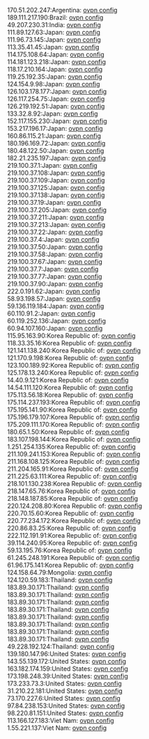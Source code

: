 170.51.202.247:Argentina: [ovpn config](vpn/170_51_202_247.ovpn)  
189.111.217.190:Brazil: [ovpn config](vpn/189_111_217_190.ovpn)  
49.207.230.31:India: [ovpn config](vpn/49_207_230_31.ovpn)  
111.89.127.63:Japan: [ovpn config](vpn/111_89_127_63.ovpn)  
111.96.73.145:Japan: [ovpn config](vpn/111_96_73_145.ovpn)  
113.35.41.45:Japan: [ovpn config](vpn/113_35_41_45.ovpn)  
114.175.108.64:Japan: [ovpn config](vpn/114_175_108_64.ovpn)  
114.181.123.218:Japan: [ovpn config](vpn/114_181_123_218.ovpn)  
118.17.210.164:Japan: [ovpn config](vpn/118_17_210_164.ovpn)  
119.25.192.35:Japan: [ovpn config](vpn/119_25_192_35.ovpn)  
124.154.9.98:Japan: [ovpn config](vpn/124_154_9_98.ovpn)  
126.103.178.177:Japan: [ovpn config](vpn/126_103_178_177.ovpn)  
126.117.254.75:Japan: [ovpn config](vpn/126_117_254_75.ovpn)  
126.219.192.51:Japan: [ovpn config](vpn/126_219_192_51.ovpn)  
133.32.8.92:Japan: [ovpn config](vpn/133_32_8_92.ovpn)  
152.117.155.230:Japan: [ovpn config](vpn/152_117_155_230.ovpn)  
153.217.196.17:Japan: [ovpn config](vpn/153_217_196_17.ovpn)  
160.86.115.21:Japan: [ovpn config](vpn/160_86_115_21.ovpn)  
180.196.169.72:Japan: [ovpn config](vpn/180_196_169_72.ovpn)  
180.48.122.50:Japan: [ovpn config](vpn/180_48_122_50.ovpn)  
182.21.235.197:Japan: [ovpn config](vpn/182_21_235_197.ovpn)  
219.100.37.1:Japan: [ovpn config](vpn/219_100_37_1.ovpn)  
219.100.37.108:Japan: [ovpn config](vpn/219_100_37_108.ovpn)  
219.100.37.109:Japan: [ovpn config](vpn/219_100_37_109.ovpn)  
219.100.37.125:Japan: [ovpn config](vpn/219_100_37_125.ovpn)  
219.100.37.138:Japan: [ovpn config](vpn/219_100_37_138.ovpn)  
219.100.37.19:Japan: [ovpn config](vpn/219_100_37_19.ovpn)  
219.100.37.205:Japan: [ovpn config](vpn/219_100_37_205.ovpn)  
219.100.37.211:Japan: [ovpn config](vpn/219_100_37_211.ovpn)  
219.100.37.213:Japan: [ovpn config](vpn/219_100_37_213.ovpn)  
219.100.37.22:Japan: [ovpn config](vpn/219_100_37_22.ovpn)  
219.100.37.4:Japan: [ovpn config](vpn/219_100_37_4.ovpn)  
219.100.37.50:Japan: [ovpn config](vpn/219_100_37_50.ovpn)  
219.100.37.58:Japan: [ovpn config](vpn/219_100_37_58.ovpn)  
219.100.37.67:Japan: [ovpn config](vpn/219_100_37_67.ovpn)  
219.100.37.7:Japan: [ovpn config](vpn/219_100_37_7.ovpn)  
219.100.37.77:Japan: [ovpn config](vpn/219_100_37_77.ovpn)  
219.100.37.90:Japan: [ovpn config](vpn/219_100_37_90.ovpn)  
222.0.191.62:Japan: [ovpn config](vpn/222_0_191_62.ovpn)  
58.93.198.57:Japan: [ovpn config](vpn/58_93_198_57.ovpn)  
59.136.119.184:Japan: [ovpn config](vpn/59_136_119_184.ovpn)  
60.110.91.2:Japan: [ovpn config](vpn/60_110_91_2.ovpn)  
60.119.252.136:Japan: [ovpn config](vpn/60_119_252_136.ovpn)  
60.94.107.160:Japan: [ovpn config](vpn/60_94_107_160.ovpn)  
115.95.163.90:Korea Republic of: [ovpn config](vpn/115_95_163_90.ovpn)  
118.33.35.16:Korea Republic of: [ovpn config](vpn/118_33_35_16.ovpn)  
121.141.138.240:Korea Republic of: [ovpn config](vpn/121_141_138_240.ovpn)  
121.170.9.198:Korea Republic of: [ovpn config](vpn/121_170_9_198.ovpn)  
123.100.189.92:Korea Republic of: [ovpn config](vpn/123_100_189_92.ovpn)  
125.178.13.240:Korea Republic of: [ovpn config](vpn/125_178_13_240.ovpn)  
14.40.9.121:Korea Republic of: [ovpn config](vpn/14_40_9_121.ovpn)  
14.54.111.120:Korea Republic of: [ovpn config](vpn/14_54_111_120.ovpn)  
175.113.56.18:Korea Republic of: [ovpn config](vpn/175_113_56_18.ovpn)  
175.114.237.193:Korea Republic of: [ovpn config](vpn/175_114_237_193.ovpn)  
175.195.141.90:Korea Republic of: [ovpn config](vpn/175_195_141_90.ovpn)  
175.196.179.107:Korea Republic of: [ovpn config](vpn/175_196_179_107.ovpn)  
175.209.111.170:Korea Republic of: [ovpn config](vpn/175_209_111_170.ovpn)  
180.65.1.50:Korea Republic of: [ovpn config](vpn/180_65_1_50.ovpn)  
183.107.198.144:Korea Republic of: [ovpn config](vpn/183_107_198_144.ovpn)  
1.251.254.135:Korea Republic of: [ovpn config](vpn/1_251_254_135.ovpn)  
211.109.241.153:Korea Republic of: [ovpn config](vpn/211_109_241_153.ovpn)  
211.168.108.125:Korea Republic of: [ovpn config](vpn/211_168_108_125.ovpn)  
211.204.165.91:Korea Republic of: [ovpn config](vpn/211_204_165_91.ovpn)  
211.225.63.111:Korea Republic of: [ovpn config](vpn/211_225_63_111.ovpn)  
218.101.130.238:Korea Republic of: [ovpn config](vpn/218_101_130_238.ovpn)  
218.147.65.76:Korea Republic of: [ovpn config](vpn/218_147_65_76.ovpn)  
218.148.187.85:Korea Republic of: [ovpn config](vpn/218_148_187_85.ovpn)  
220.124.208.80:Korea Republic of: [ovpn config](vpn/220_124_208_80.ovpn)  
220.70.15.60:Korea Republic of: [ovpn config](vpn/220_70_15_60.ovpn)  
220.77.234.172:Korea Republic of: [ovpn config](vpn/220_77_234_172.ovpn)  
220.86.83.25:Korea Republic of: [ovpn config](vpn/220_86_83_25.ovpn)  
222.112.191.91:Korea Republic of: [ovpn config](vpn/222_112_191_91.ovpn)  
39.114.240.95:Korea Republic of: [ovpn config](vpn/39_114_240_95.ovpn)  
59.13.195.76:Korea Republic of: [ovpn config](vpn/59_13_195_76.ovpn)  
61.245.248.191:Korea Republic of: [ovpn config](vpn/61_245_248_191.ovpn)  
61.96.175.141:Korea Republic of: [ovpn config](vpn/61_96_175_141.ovpn)  
124.158.64.79:Mongolia: [ovpn config](vpn/124_158_64_79.ovpn)  
124.120.59.183:Thailand: [ovpn config](vpn/124_120_59_183.ovpn)  
183.89.30.171:Thailand: [ovpn config](vpn/183_89_30_171.ovpn)  
183.89.30.171:Thailand: [ovpn config](vpn/183_89_30_171.ovpn)  
183.89.30.171:Thailand: [ovpn config](vpn/183_89_30_171.ovpn)  
183.89.30.171:Thailand: [ovpn config](vpn/183_89_30_171.ovpn)  
183.89.30.171:Thailand: [ovpn config](vpn/183_89_30_171.ovpn)  
183.89.30.171:Thailand: [ovpn config](vpn/183_89_30_171.ovpn)  
183.89.30.171:Thailand: [ovpn config](vpn/183_89_30_171.ovpn)  
183.89.30.171:Thailand: [ovpn config](vpn/183_89_30_171.ovpn)  
49.228.192.124:Thailand: [ovpn config](vpn/49_228_192_124.ovpn)  
139.180.147.96:United States: [ovpn config](vpn/139_180_147_96.ovpn)  
143.55.139.172:United States: [ovpn config](vpn/143_55_139_172.ovpn)  
163.182.174.159:United States: [ovpn config](vpn/163_182_174_159.ovpn)  
173.198.248.39:United States: [ovpn config](vpn/173_198_248_39.ovpn)  
173.233.73.3:United States: [ovpn config](vpn/173_233_73_3.ovpn)  
31.210.22.181:United States: [ovpn config](vpn/31_210_22_181.ovpn)  
73.170.227.6:United States: [ovpn config](vpn/73_170_227_6.ovpn)  
97.84.238.153:United States: [ovpn config](vpn/97_84_238_153.ovpn)  
98.220.81.151:United States: [ovpn config](vpn/98_220_81_151.ovpn)  
113.166.127.183:Viet Nam: [ovpn config](vpn/113_166_127_183.ovpn)  
1.55.221.137:Viet Nam: [ovpn config](vpn/1_55_221_137.ovpn)  
